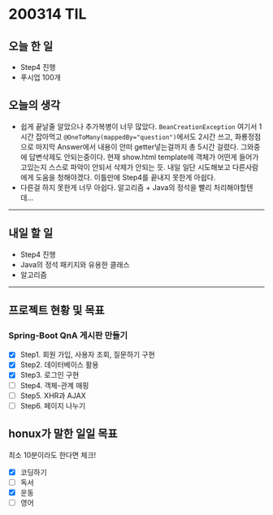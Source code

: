 # 200314 TIL

## 오늘 한 일

- Step4 진행
- 푸시업 100개

## 오늘의 생각

- 쉽게 끝날줄 알았으나 추가복병이 너무 많았다. `BeanCreationException` 여기서 1시간 잡아먹고
  `@OneToMany(mappedBy="question")`에서도 2시간 쓰고, 화룡정점으로 마지막 Answer에서 내용이 안떠 getter넣는걸까지 총 5시간 걸렸다. 그와중에 답변삭제도 안되는중이다. 현재 show.html template에 객체가 어떤게 들어가고있는지 스스로 파악이 안되서 삭제가 안되는 듯. 내일 일단 시도해보고 다른사람에게 도움을 청해야겠다.
  이틀만에 Step4를 끝내지 못한게 아쉽다.
- 다른걸 하지 못한게 너무 아쉽다. 알고리즘 + Java의 정석을 빨리 처리해야할텐데...

------

## 내일 할 일

- Step4 진행
- Java의 정석 패키지와 유용한 클래스
- 알고리즘

------

## 프로젝트 현황 및 목표

### Spring-Boot QnA 게시판 만들기

- [x] Step1. 회원 가입, 사용자 조회, 질문하기 구현
- [x] Step2. 데이터베이스 활용
- [x] Step3. 로그인 구현
- [ ] Step4. 객체-관계 매핑
- [ ] Step5. XHR과 AJAX
- [ ] Step6. 페이지 나누기

## honux가 말한 일일 목표

최소 10분이라도 한다면 체크!

- [x] 코딩하기
- [ ] 독서
- [x] 운동
- [ ] 영어